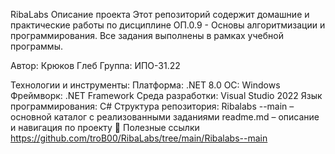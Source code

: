 RibaLabs
Описание проекта
Этот репозиторий содержит домашние и практические работы по дисциплине ОП.0.9 - Основы алгоритмизации и программирования. Все задания выполнены в рамках учебной программы.

Автор: Крюков Глеб
Группа: ИПО-31.22

Технологии и инструменты:
Платформа: .NET 8.0
ОС: Windows
Фреймворк: .NET Framework
Среда разработки: Visual Studio 2022
Язык программирования: C#
Структура репозитория:
Ribalabs --main – основной каталог с реализованными заданиями
readme.md – описание и навигация по проекту
🔗 Полезные ссылки
https://github.com/troB00/RibaLabs/tree/main/Ribalabs--main
